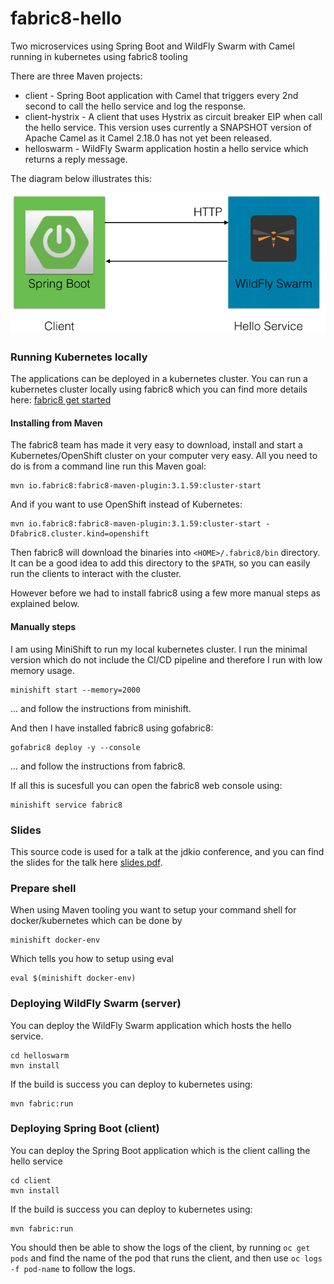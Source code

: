 # fabric8-hello

Two microservices using Spring Boot and WildFly Swarm with Camel running in kubernetes using fabric8 tooling

There are three Maven projects:

* client - Spring Boot application with Camel that triggers every 2nd second to call the hello service and log the response.
* client-hystrix - A client that uses Hystrix as circuit breaker EIP when call the hello service. This version uses currently a SNAPSHOT version of Apache Camel as it Camel 2.18.0 has not yet been released.
* helloswarm - WildFly Swarm application hostin a hello service which returns a reply message.

The diagram below illustrates this:

![Overview](diagram.png?raw=true "Overview")


### Running Kubernetes locally

The applications can be deployed in a kubernetes cluster. You can run a kubernetes cluster locally using fabric8 which you can find more details here: [fabric8 get started](https://fabric8.io/guide/getStarted/index.html)

#### Installing from Maven

The fabric8 team has made it very easy to download, install and start a Kubernetes/OpenShift cluster on your computer very easy. All you need to do is from a command line run this Maven goal:

    mvn io.fabric8:fabric8-maven-plugin:3.1.59:cluster-start

And if you want to use OpenShift instead of Kubernetes:

    mvn io.fabric8:fabric8-maven-plugin:3.1.59:cluster-start -Dfabric8.cluster.kind=openshift

Then fabric8 will download the binaries into `<HOME>/.fabric8/bin` directory. It can be a good idea to add this directory to the `$PATH`, so you can easily run the clients to interact with the cluster.

However before we had to install fabric8 using a few more manual steps as explained below.

#### Manually steps

I am using MiniShift to run my local kubernetes cluster. I run the minimal version which do not include the CI/CD pipeline and therefore I run with low memory usage.

    minishift start --memory=2000

... and follow the instructions from minishift.

And then I have installed fabric8 using gofabric8:

    gofabric8 deploy -y --console

... and follow the instructions from fabric8.

If all this is sucesfull you can open the fabric8 web console using:

    minishift service fabric8

### Slides

This source code is used for a talk at the jdkio conference, and you can find the slides for the talk here [slides.pdf](slides.pdf).

### Prepare shell

When using Maven tooling you want to setup your command shell for docker/kubernetes which can be done by

    minishift docker-env

Which tells you how to setup using eval

    eval $(minishift docker-env)


### Deploying WildFly Swarm (server)

You can deploy the WildFly Swarm application which hosts the hello service.

    cd helloswarm
    mvn install

If the build is success you can deploy to kubernetes using:

    mvn fabric:run


### Deploying Spring Boot (client)

You can deploy the Spring Boot application which is the client calling the hello service

    cd client
    mvn install

If the build is success you can deploy to kubernetes using:

    mvn fabric:run

You should then be able to show the logs of the client, by running `oc get pods` and find the name of the pod that runs the client, and then use `oc logs -f pod-name` to follow the logs.

